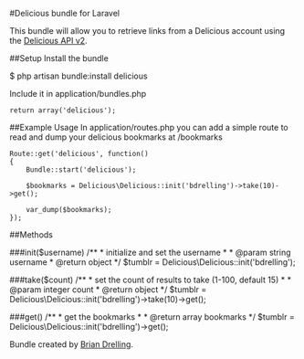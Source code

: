 #Delicious bundle for Laravel

This bundle will allow you to retrieve links from a Delicious account using the [Delicious API v2](https://delicious.com/developers/apifeeds).


##Setup
Install the bundle  

  $ php artisan bundle:install delicious

Include it in application/bundles.php  

	return array('delicious');


##Example Usage
In application/routes.php you can add a simple route to read and dump your delicious bookmarks at /bookmarks

	Route::get('delicious', function()
	{
		Bundle::start('delicious');

		$bookmarks = Delicious\Delicious::init('bdrelling')->take(10)->get();

		var_dump($bookmarks);
	});


##Methods

###init($username)
	/**
     * initialize and set the username
     * 
     * @param string username
     * @return object
     */
     $tumblr = Delicious\Delicious::init('bdrelling');

###take($count)
	/**
     * set the count of results to take (1-100, default 15)
     * 
     * @param integer count
     * @return object
     */
     $tumblr = Delicious\Delicious::init('bdrelling')->take(10)->get();

###get()
	/**
     * get the bookmarks
     * 
     * @return array bookmarks
     */
     $tumblr = Delicious\Delicious::init('bdrelling')->get();


Bundle created by [Brian Drelling](http://briandrelling.com).
